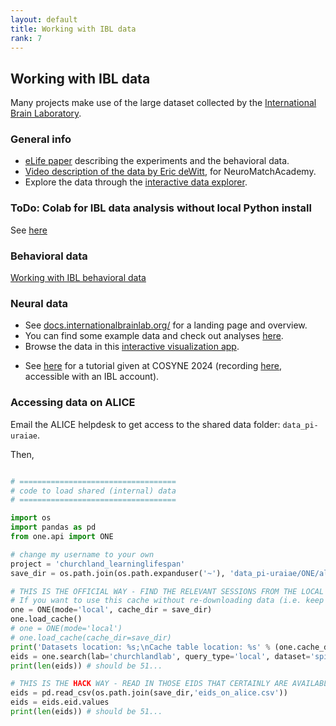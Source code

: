 ```yaml
---
layout: default
title: Working with IBL data
rank: 7
---
```

## Working with IBL data

Many projects make use of the large dataset collected by the [International Brain Laboratory](https://www.internationalbrainlab.com/).

### General info
* [eLife paper](https://elifesciences.org/articles/63711) describing the experiments and the behavioral data.
* [Video description of the data by Eric deWitt](https://www.youtube.com/watch?v=NofrFH8FRZU), for NeuroMatchAcademy.
* Explore the data through the [interactive data explorer](https://viz.internationalbrainlab.org/).

### ToDo: Colab for IBL data analysis without local Python install
See [here](https://medium.com/@nogamudrik_96888/how-to-access-dandis-dandisets-for-your-neural-data-project-64a643760d2b)

### Behavioral data
[Working with IBL behavioral data](https://int-brain-lab.github.io/iblenv/notebooks_external/loading_trials_data.html)

### Neural data
* See [docs.internationalbrainlab.org/](https://int-brain-lab.github.io/iblenv/public_docs/public_introduction.html) for a landing page and overview.
* You can find some example data and check out analyses [here](https://int-brain-lab.github.io/iblenv/notebooks_external/data_release_repro_ephys.html).
* Browse the data in this [interactive visualization app](https://viz.internationalbrainlab.org/app).
- See [here](https://docs.google.com/presentation/d/1hH-iv7721-5mnPSmqlSuZRyMTOVWQizjC0mymWX1z5U/edit#slide=id.g2b37c37de99_0_61) for a tutorial given at COSYNE 2024 (recording [here](https://drive.google.com/file/d/15uvU6A8eDyjVEhw_JOEzbqEbtt9U4-MX/view?usp=drive_link), accessible with an IBL account).

### Accessing data on ALICE
Email the ALICE helpdesk to get access to the shared data folder: `data_pi-uraiae`. 

Then,

```python

# ===================================
# code to load shared (internal) data
# ===================================

import os
import pandas as pd
from one.api import ONE

# change my username to your own
project = 'churchland_learninglifespan'
save_dir = os.path.join(os.path.expanduser('~'), 'data_pi-uraiae/ONE/alyx.internationalbrainlab.org/', project)

# THIS IS THE OFFICIAL WAY - FIND THE RELEVANT SESSIONS FROM THE LOCAL CACHE
# If you want to use this cache without re-downloading data (i.e. keep the download cache the same as the main IBL Alyx), you can use the tags system.
one = ONE(mode='local', cache_dir = save_dir)
one.load_cache()
# one = ONE(mode='local')
# one.load_cache(cache_dir=save_dir)
print('Datasets location: %s;\nCache table location: %s' % (one.cache_dir, save_dir))
eids = one.search(lab='churchlandlab', query_type='local', dataset='spikes.times')
print(len(eids)) # should be 51...

# THIS IS THE HACK WAY - READ IN THOSE EIDS THAT CERTAINLY ARE AVAILABLE LOCALLY
eids = pd.read_csv(os.path.join(save_dir,'eids_on_alice.csv'))
eids = eids.eid.values
print(len(eids)) # should be 51...

```
